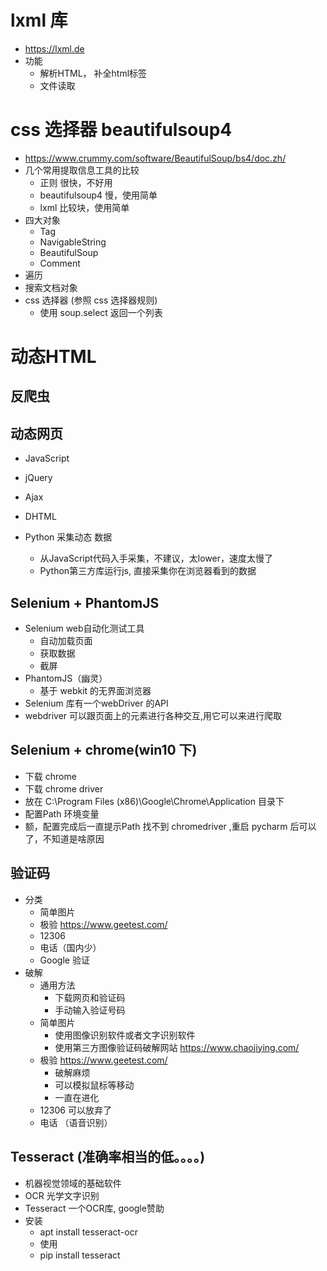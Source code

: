 # lxml  库
 - https://lxml.de
 - 功能
    - 解析HTML， 补全html标签
    - 文件读取


# css 选择器      beautifulsoup4
 - https://www.crummy.com/software/BeautifulSoup/bs4/doc.zh/
 - 几个常用提取信息工具的比较
    - 正则 很快，不好用
    - beautifulsoup4 慢，使用简单
    - lxml 比较块，使用简单
 - 四大对象
    - Tag
    - NavigableString
    - BeautifulSoup
    - Comment
 - 遍历
 - 搜索文档对象
 - css 选择器 (参照 css 选择器规则)
    - 使用 soup.select 返回一个列表 

# 动态HTML 
## 反爬虫   
## 动态网页
 - JavaScript
 - jQuery
 - Ajax      
 - DHTML  

 - Python 采集动态 数据
    - 从JavaScript代码入手采集，不建议，太lower，速度太慢了
    - Python第三方库运行js, 直接采集你在浏览器看到的数据
## Selenium + PhantomJS
 - Selenium  web自动化测试工具
    - 自动加载页面
    - 获取数据
    - 截屏
 - PhantomJS（幽灵）
    - 基于 webkit 的无界面浏览器
 - Selenium 库有一个webDriver 的API
 - webdriver 可以跟页面上的元素进行各种交互,用它可以来进行爬取

## Selenium + chrome(win10 下)
 - 下载 chrome
 - 下载 chrome driver 
 - 放在 C:\Program Files (x86)\Google\Chrome\Application 目录下
 - 配置Path 环境变量
 - 额，配置完成后一直提示Path 找不到 chromedriver ,重启 pycharm 后可以了，不知道是啥原因

## 验证码
 - 分类
    - 简单图片
    - 极验 https://www.geetest.com/
    - 12306
    - 电话（国内少）
    - Google 验证 
 - 破解
    - 通用方法
        - 下载网页和验证码
        - 手动输入验证号码
    - 简单图片
        - 使用图像识别软件或者文字识别软件 
        - 使用第三方图像验证码破解网站      https://www.chaojiying.com/  
    - 极验 https://www.geetest.com/    
        - 破解麻烦
        - 可以模拟鼠标等移动
        - 一直在进化
    - 12306 可以放弃了
    - 电话 （语音识别） 

## Tesseract (准确率相当的低。。。。)
 - 机器视觉领域的基础软件
 - OCR 光学文字识别
 -  Tesseract 一个OCR库, google赞助   
 - 安装 
    - apt install  tesseract-ocr
    - 使用
    - pip install  tesseract       
 

     